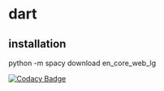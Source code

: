 # dart

## installation

python -m spacy download en_core_web_lg


[![Codacy Badge](https://api.codacy.com/project/badge/Grade/7f6be7b34a464a38834174658f1af16a)](https://app.codacy.com/app/svrijenhoek/dart?utm_source=github.com&utm_medium=referral&utm_content=svrijenhoek/dart&utm_campaign=Badge_Grade_Dashboard)
